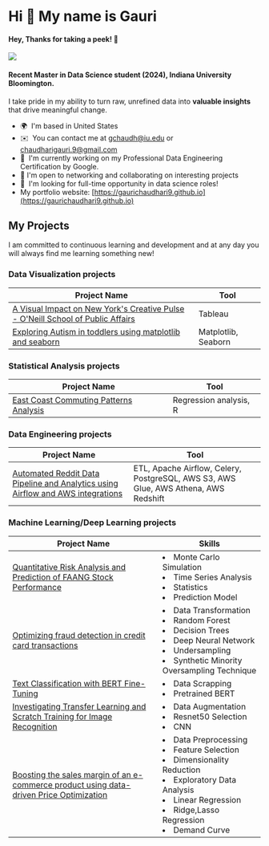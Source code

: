 Hi 👋 My name is Gauri
======================================
#### Hey, Thanks for taking a peek! 🥳 
![](https://komarev.com/ghpvc/?username=gaurichaudhari9&style=plastic&label=profile+views&color=orange) 

#### Recent Master in Data Science student (2024), Indiana University Bloomington. 
I take pride in my ability to turn raw, unrefined data into **valuable insights** that drive meaningful change.

*   🌍  I'm based in United States
*   ✉️  You can contact me at [gchaudh@iu.edu](mailto:gchaudh@iu.edu) or [chaudharigauri.9@gmail.com](mailto:chaudharigauri.9@gmail.com) 
*   🧠  I'm currently working on my Professional Data Engineering Certification by Google.
*   🛜  I'm open to networking and collaborating on interesting projects
*   🤝  I'm looking for full-time opportunity in data science roles!
*   My portfolio website: [https://gaurichaudhari9.github.io](https://gaurichaudhari9.github.io)


## My Projects
I am committed to continuous learning and development and at any day you will always find me learning something new!


### Data Visualization projects
| Project Name                             | Tool                                                 |
|------------------------------------------|------------------------------------------------------|
| [A Visual Impact on New York's Creative Pulse - O'Neill School of Public Affairs](https://public.tableau.com/app/profile/gauri.chaudhari/viz/AVisualImpactonNewYorksCreativePulse/CRNY)|Tableau |
| [Exploring Autism in toddlers using matplotlib and seaborn](https://github.com/gaurichaudhari9/predicting-autism/blob/main/exploring_autism_in_toddlers.ipynb)|Matplotlib, Seaborn |

### Statistical Analysis projects
| Project Name                             | Tool                                                 |
|------------------------------------------|------------------------------------------------------|
| [East Coast Commuting Patterns Analysis](https://github.com/gaurichaudhari9/regression-analysis-stats/tree/main)|Regression analysis, R|

### Data Engineering projects
| Project Name                             | Tool                                                 |
|------------------------------------------|------------------------------------------------------|
| [Automated Reddit Data Pipeline and Analytics using Airflow and AWS integrations](https://github.com/gaurichaudhari9/reddit-data-pipeline)|ETL, Apache Airflow, Celery, PostgreSQL, AWS S3, AWS Glue, AWS Athena, AWS Redshift|

### Machine Learning/Deep Learning projects

| Project Name                             | Skills                          
|------------------------------------------|------------------------------------------------------|
| [Quantitative Risk Analysis and Prediction of FAANG Stock Performance](https://github.com/gaurichaudhari9/quantitative-analysis-tech-stock-prediction)| <li>Monte Carlo Simulation</li><li> Time Series Analysis </li><li> Statistics </li><li> Prediction Model</li>|
|[Optimizing fraud detection in credit card transactions](https://github.com/gaurichaudhari9/credit-card-fraud-detection-using-ml)|<li>Data Transformation</li><li>Random Forest</li><li>Decision Trees</li><li>Deep Neural Network</li><li>Undersampling</li><li>Synthetic Minority Oversampling Technique</li>|
|[Text Classification with BERT Fine-Tuning](https://github.com/gaurichaudhari9/text-classification-bert-fine-tuning)|<li>Data Scrapping</li><li>Pretrained BERT</li>|
|[Investigating Transfer Learning and Scratch Training for Image Recognition](https://github.com/gaurichaudhari9/image-classification-cnn)|<li>Data Augmentation</li><li>Resnet50 Selection</li><li>CNN</li>|
|[Boosting the sales margin of an e-commerce product using data-driven Price Optimization](https://github.com/gaurichaudhari9/Boosting-Sales-Margin-of-a-product-using-Price-Optimization)|<li>Data Preprocessing</li><li>Feature Selection</li><li>Dimensionality Reduction</li><li>Exploratory Data Analysis</li><li>Linear Regression</li><li>Ridge,Lasso Regression</li><li>Demand Curve</li>|




